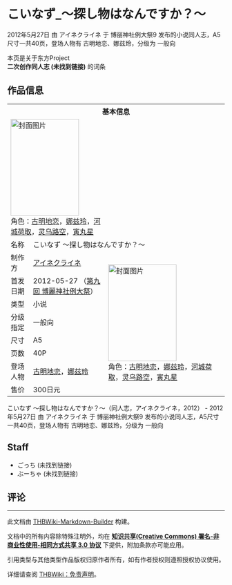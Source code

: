 # こいなず_～探し物はなんですか？～

<!-- source html: G:\repos\THBWiki-Markdown-Builder\THBWikiMarkdown\Temp\main\5\50\ns0%3A%E3%81%93%E3%81%84%E3%81%AA%E3%81%9A_%EF%BD%9E%E6%8E%A2%E3%81%97%E7%89%A9%E3%81%AF%E3%81%AA%E3%82%93%E3%81%A7%E3%81%99%E3%81%8B%EF%BC%9F%EF%BD%9E.html -->

2012年5月27日 由 アイネクライネ 于 博丽神社例大祭9 发布的小说同人志，A5尺寸一共40页，登场人物有 古明地恋、娜兹玲，分级为 一般向

本页是关于东方Project  
 **二次创作同人志 (未找到链接)** 的词条

## 作品信息

<table><tbody><tr><th colspan="3">基本信息</th></tr><tr><td class="cover-artwork-mobile" colspan="2"><a href="./文件-こいなず_～探し物はなんですか？～封面.png.md" class="image" title="封面图片"><img alt="封面图片" src="https://upload.thwiki.cc/thumb/8/8d/%E3%81%93%E3%81%84%E3%81%AA%E3%81%9A_%EF%BD%9E%E6%8E%A2%E3%81%97%E7%89%A9%E3%81%AF%E3%81%AA%E3%82%93%E3%81%A7%E3%81%99%E3%81%8B%EF%BC%9F%EF%BD%9E%E5%B0%81%E9%9D%A2.png/158px-%E3%81%93%E3%81%84%E3%81%AA%E3%81%9A_%EF%BD%9E%E6%8E%A2%E3%81%97%E7%89%A9%E3%81%AF%E3%81%AA%E3%82%93%E3%81%A7%E3%81%99%E3%81%8B%EF%BC%9F%EF%BD%9E%E5%B0%81%E9%9D%A2.png" decoding="async" loading="lazy" width="158" height="224" srcset="https://upload.thwiki.cc/thumb/8/8d/%E3%81%93%E3%81%84%E3%81%AA%E3%81%9A_%EF%BD%9E%E6%8E%A2%E3%81%97%E7%89%A9%E3%81%AF%E3%81%AA%E3%82%93%E3%81%A7%E3%81%99%E3%81%8B%EF%BC%9F%EF%BD%9E%E5%B0%81%E9%9D%A2.png/237px-%E3%81%93%E3%81%84%E3%81%AA%E3%81%9A_%EF%BD%9E%E6%8E%A2%E3%81%97%E7%89%A9%E3%81%AF%E3%81%AA%E3%82%93%E3%81%A7%E3%81%99%E3%81%8B%EF%BC%9F%EF%BD%9E%E5%B0%81%E9%9D%A2.png 1.5x, https://upload.thwiki.cc/thumb/8/8d/%E3%81%93%E3%81%84%E3%81%AA%E3%81%9A_%EF%BD%9E%E6%8E%A2%E3%81%97%E7%89%A9%E3%81%AF%E3%81%AA%E3%82%93%E3%81%A7%E3%81%99%E3%81%8B%EF%BC%9F%EF%BD%9E%E5%B0%81%E9%9D%A2.png/316px-%E3%81%93%E3%81%84%E3%81%AA%E3%81%9A_%EF%BD%9E%E6%8E%A2%E3%81%97%E7%89%A9%E3%81%AF%E3%81%AA%E3%82%93%E3%81%A7%E3%81%99%E3%81%8B%EF%BC%9F%EF%BD%9E%E5%B0%81%E9%9D%A2.png 2x" data-file-width="437" data-file-height="620"></a><div class="cover-char">角色：<a href="./古明地恋.md" title="古明地恋">古明地恋</a>，<a href="./娜兹玲.md" title="娜兹玲">娜兹玲</a>，<a href="./河城荷取.md" title="河城荷取">河城荷取</a>，<a href="./灵乌路空.md" title="灵乌路空">灵乌路空</a>，<a href="./寅丸星.md" title="寅丸星">寅丸星</a></div></td>
</tr><tr><td class="label">名称</td><td colspan="2"> こいなず ～探し物はなんですか？～ </td></tr><tr><td class="label">制作方</td><td><a href="./アイネクライネ.md" title="アイネクライネ">アイネクライネ</a></td><td class="cover-artwork" rowspan="8" style="min-width:224px;"><a href="./文件-こいなず_～探し物はなんですか？～封面.png.md" class="image" title="封面图片"><img alt="封面图片" src="https://upload.thwiki.cc/thumb/8/8d/%E3%81%93%E3%81%84%E3%81%AA%E3%81%9A_%EF%BD%9E%E6%8E%A2%E3%81%97%E7%89%A9%E3%81%AF%E3%81%AA%E3%82%93%E3%81%A7%E3%81%99%E3%81%8B%EF%BC%9F%EF%BD%9E%E5%B0%81%E9%9D%A2.png/158px-%E3%81%93%E3%81%84%E3%81%AA%E3%81%9A_%EF%BD%9E%E6%8E%A2%E3%81%97%E7%89%A9%E3%81%AF%E3%81%AA%E3%82%93%E3%81%A7%E3%81%99%E3%81%8B%EF%BC%9F%EF%BD%9E%E5%B0%81%E9%9D%A2.png" decoding="async" loading="lazy" width="158" height="224" srcset="https://upload.thwiki.cc/thumb/8/8d/%E3%81%93%E3%81%84%E3%81%AA%E3%81%9A_%EF%BD%9E%E6%8E%A2%E3%81%97%E7%89%A9%E3%81%AF%E3%81%AA%E3%82%93%E3%81%A7%E3%81%99%E3%81%8B%EF%BC%9F%EF%BD%9E%E5%B0%81%E9%9D%A2.png/237px-%E3%81%93%E3%81%84%E3%81%AA%E3%81%9A_%EF%BD%9E%E6%8E%A2%E3%81%97%E7%89%A9%E3%81%AF%E3%81%AA%E3%82%93%E3%81%A7%E3%81%99%E3%81%8B%EF%BC%9F%EF%BD%9E%E5%B0%81%E9%9D%A2.png 1.5x, https://upload.thwiki.cc/thumb/8/8d/%E3%81%93%E3%81%84%E3%81%AA%E3%81%9A_%EF%BD%9E%E6%8E%A2%E3%81%97%E7%89%A9%E3%81%AF%E3%81%AA%E3%82%93%E3%81%A7%E3%81%99%E3%81%8B%EF%BC%9F%EF%BD%9E%E5%B0%81%E9%9D%A2.png/316px-%E3%81%93%E3%81%84%E3%81%AA%E3%81%9A_%EF%BD%9E%E6%8E%A2%E3%81%97%E7%89%A9%E3%81%AF%E3%81%AA%E3%82%93%E3%81%A7%E3%81%99%E3%81%8B%EF%BC%9F%EF%BD%9E%E5%B0%81%E9%9D%A2.png 2x" data-file-width="437" data-file-height="620"></a><div class="cover-char">角色：<a href="./古明地恋.md" title="古明地恋">古明地恋</a>，<a href="./娜兹玲.md" title="娜兹玲">娜兹玲</a>，<a href="./河城荷取.md" title="河城荷取">河城荷取</a>，<a href="./灵乌路空.md" title="灵乌路空">灵乌路空</a>，<a href="./寅丸星.md" title="寅丸星">寅丸星</a></div></td>
</tr><tr><td class="label">首发日期</td><td>2012-05-27&#160;（<a href="/展会作品列表?e=%E5%8D%9A%E4%B8%BD%E7%A5%9E%E7%A4%BE%E4%BE%8B%E5%A4%A7%E7%A5%AD%239">第九回 博麗神社例大祭</a>）</td></tr><tr><td class="label">类型</td><td>小说</td></tr><tr><td class="label">分级指定</td><td>一般向</td></tr><tr><td class="label">尺寸</td><td>A5</td></tr><tr><td class="label">页数</td><td>40P</td></tr><tr><td class="label">登场人物</td><td><a href="./古明地恋.md" title="古明地恋">古明地恋</a>，<a href="./娜兹玲.md" title="娜兹玲">娜兹玲</a></td></tr><tr><td class="label">售价</td><td>300日元</td></tr></tbody></table>

こいなず ～探し物はなんですか？～（同人志，アイネクライネ，2012） - 2012年5月27日 由 アイネクライネ 于 博丽神社例大祭9 发布的小说同人志，A5尺寸一共40页，登场人物有 古明地恋、娜兹玲，分级为 一般向

## Staff
- ごっち (未找到链接)
- ぶーちゃ (未找到链接)


## 评论




---

此文档由 [THBWiki-Markdown-Builder](https://github.com/Delsin-Yu/THBWiki-Markdown-Builder) 构建。

文档中的所有内容除特殊注明外，均在 [**知识共享(Creative Commons) 署名-非商业性使用-相同方式共享 3.0 协议**](https://creativecommons.org/licenses/by-sa/3.0/deed.zh-hans) 下提供，附加条款亦可能应用。

引用类型与其他类型作品版权归原作者所有，如有作者授权则遵照授权协议使用。

详细请查阅 [THBWiki：免责声明](https://thbwiki.cc/THBWiki:%E5%85%8D%E8%B4%A3%E5%A3%B0%E6%98%8E)。

